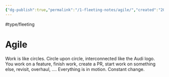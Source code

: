 ```yaml
---
{"dg-publish":true,"permalink":"/1-fleeting-notes/agile/","created":"2023-07-20T19:47:03.166-05:00","updated":"2023-08-17T10:19:25.091-05:00"}
---
```


#type/fleeting
# Agile

Work is like circles. Circle upon circle, interconnected like the Audi logo. You work on a feature, finish work, create a PR, start work on something else, revisit, overhaul, ....
Everything is in motion. Constant change.